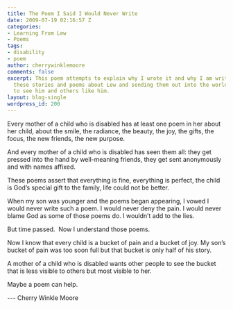 ```yaml
---
title: The Poem I Said I Would Never Write
date: 2009-07-19 02:16:57 Z
categories:
- Learning From Lew
- Poems
tags:
- disability
- poem
author: cherrywinklemoore
comments: false
excerpt: This poem attempts to explain why I wrote it and why I am writing all of
  these stories and poems about Lew and sending them out into the world.  I want people
  to see him and others like him.
layout: blog-single
wordpress_id: 200
---
```


Every mother of a child who is disabled
has at least one poem in her
about her child,
about the smile, the radiance, the beauty,
the joy, the gifts, the focus,
the new friends, the new purpose.

And every mother of a child who is disabled
has seen them all:
they get pressed into the hand by well-meaning friends,
they get sent anonymously and with names affixed.

These poems assert that everything is fine, everything is perfect,
the child is God’s special gift to the family,
life could not be better.

When my son was younger and the poems began appearing,
I vowed I would never write such a poem.
I would never deny the pain.
I would never blame God
as some of those poems do.
I wouldn’t add to the lies.

But time passed.  Now I understand those poems.

Now I know that every child is a bucket of pain
and a bucket of joy.
My son’s bucket of pain was too soon full
but that bucket is only half of his story.

A mother of a child who is disabled
wants other people to see
the bucket that is less visible to others
but most visible to her.

Maybe a poem can help.

--- Cherry Winkle Moore

